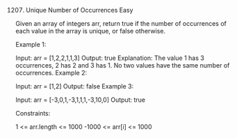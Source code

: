 1207. Unique Number of Occurrences
Easy

Given an array of integers arr, return true if the number of occurrences of each value in the array is unique, or false otherwise.



Example 1:

Input: arr = [1,2,2,1,1,3]
Output: true
Explanation: The value 1 has 3 occurrences, 2 has 2 and 3 has 1. No two values have the same number of occurrences.
Example 2:

Input: arr = [1,2]
Output: false
Example 3:

Input: arr = [-3,0,1,-3,1,1,1,-3,10,0]
Output: true


Constraints:

1 <= arr.length <= 1000
-1000 <= arr[i] <= 1000
